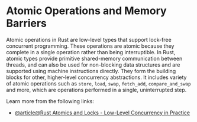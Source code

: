 # Atomic Operations and Memory Barriers

Atomic operations in Rust are low-level types that support lock-free concurrent programming. These operations are atomic because they complete in a single operation rather than being interruptible. In Rust, atomic types provide primitive shared-memory communication between threads, and can also be used for non-blocking data structures and are supported using machine instructions directly. They form the building blocks for other, higher-level concurrency abstractions. It includes variety of atomic operations such as `store`, `load`, `swap`, `fetch_add`, `compare_and_swap` and more, which are operations performed in a single, uninterrupted step.

Learn more from the following links:

- [@article@Rust Atomics and Locks - Low-Level Concurrency in Practice](https://marabos.nl/atomics/)

